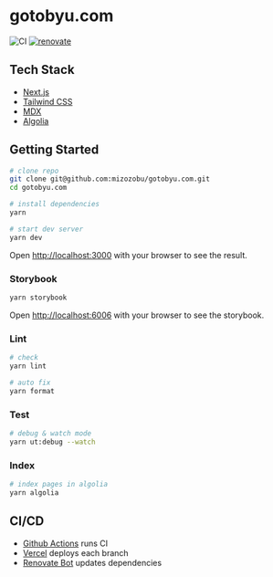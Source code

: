 # gotobyu.com

![CI](https://github.com/mizozobu/gotobyu.com/workflows/CI/badge.svg)
[![renovate](https://img.shields.io/badge/renovate-enabled-%231A1F6C?logo=renovatebot)](https://app.renovatebot.com/dashboard#github/mizozobu/gotobyu.com)

## Tech Stack

- [Next.js](https://nextjs.org)
- [Tailwind CSS](https://tailwindcss.com)
- [MDX](https://mdxjs.com)
- [Algolia](https://www.algolia.com)

## Getting Started

```sh
# clone repo
git clone git@github.com:mizozobu/gotobyu.com.git
cd gotobyu.com

# install dependencies
yarn

# start dev server
yarn dev
```

Open [http://localhost:3000](http://localhost:3000) with your browser to see the result.

### Storybook

```sh
yarn storybook
```

Open [http://localhost:6006](http://localhost:6006) with your browser to see the storybook.

### Lint

```sh
# check
yarn lint

# auto fix
yarn format
```

### Test

```sh
# debug & watch mode
yarn ut:debug --watch
```

### Index

```sh
# index pages in algolia
yarn algolia
```

## CI/CD

- [Github Actions](https://github.com/features/actions) runs CI
- [Vercel](https://vercel.com) deploys each branch
- [Renovate Bot](https://www.whitesourcesoftware.com/free-developer-tools/renovate/) updates dependencies
